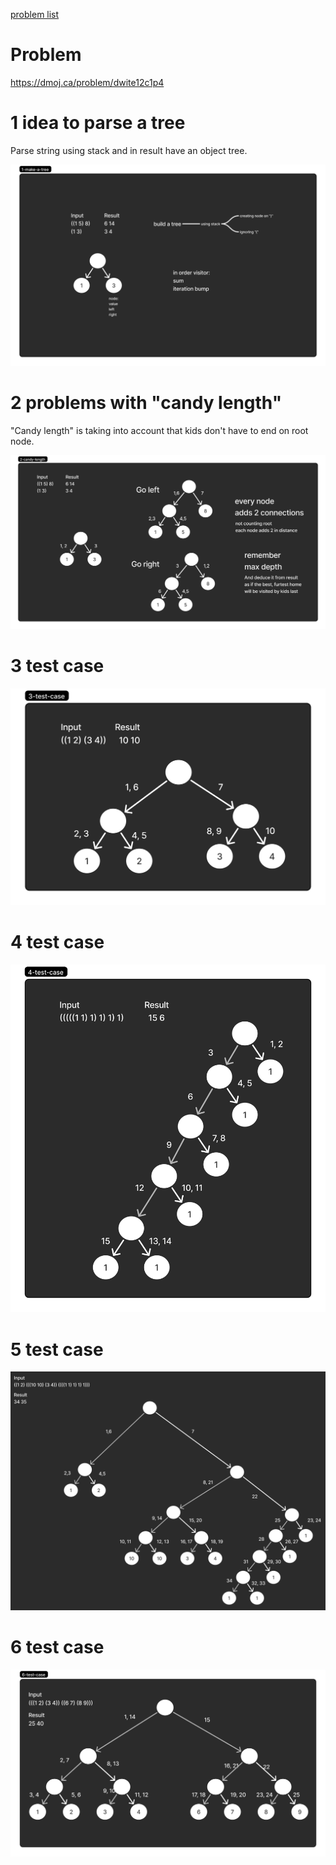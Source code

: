 [problem list](../readme.md)

# Problem
https://dmoj.ca/problem/dwite12c1p4

# 1 idea to parse a tree
Parse string using stack and in result have an object tree.

![img](./1-make-a-tree.png)

# 2 problems with "candy length"
"Candy length" is taking into account that kids don't have to end on root node.

![img](./2-candy-length.png)

# 3 test case
![img](./3-test-case.png)

# 4 test case
![img](./4-test-case.png)

# 5 test case
![img](./5-test-case.png)

# 6 test case
![img](./6-test-case.png)

